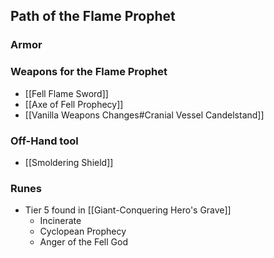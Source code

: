 ## Path of the Flame Prophet

### Armor

### Weapons for the Flame Prophet
- [[Fell Flame Sword]]
- [[Axe of Fell Prophecy]]
- [[Vanilla Weapons Changes#Cranial Vessel Candelstand]]

### Off-Hand tool
- [[Smoldering Shield]]

### Runes
- Tier 5 found in [[Giant-Conquering Hero's Grave]]
	- Incinerate
	- Cyclopean Prophecy
	- Anger of the Fell God
